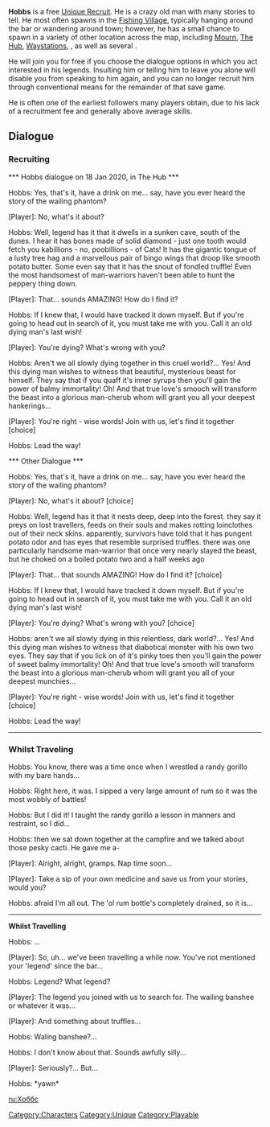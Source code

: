 **Hobbs** is a free [Unique Recruit](Unique_Recruits.md "wikilink"). He is
a crazy old man with many stories to tell. He most often spawns in the
[Fishing Village](Fishing_Village_(Northern_Coast).md "wikilink"),
typically hanging around the bar or wandering around town; however, he
has a small chance to spawn in a variety of other location across the
map, including [Mourn](Mourn.md "wikilink"), [The Hub](The_Hub.md "wikilink"),
[Waystations](Waystation.md "wikilink"), [](World's_End.md), as well as several [](Town_Overrides.md).

He will join you for free if you choose the dialogue options in which
you act interested in his legends. Insulting him or telling him to leave
you alone will disable you from speaking to him again, and you can no
longer recruit him through conventional means for the remainder of that
save game.

He is often one of the earliest followers many players obtain, due to
his lack of a recruitment fee and generally above average skills.

## Dialogue

### Recruiting

\*\*\* Hobbs dialogue on 18 Jan 2020, in The Hub \*\*\*

Hobbs: Yes, that's it, have a drink on me... say, have you ever heard
the story of the wailing phantom?

\[Player\]: No, what's it about?

Hobbs: Well, legend has it that it dwells in a sunken cave, south of the
dunes. I hear it has bones made of solid diamond - just one tooth would
fetch you kabillions - no, poobillions - of Cats! It has the gigantic
tongue of a lusty tree hag and a marvellous pair of bingo wings that
droop like smooth potato butter. Some even say that it has the snout of
fondled truffle! Even the most handsomest of man-warriors haven't been
able to hunt the peppery thing down.

\[Player\]: That... sounds AMAZING! How do I find it?

Hobbs: If I knew that, I would have tracked it down myself. But if
you're going to head out in search of it, you must take me with you.
Call it an old dying man's last wish!

\[Player\]: You're dying? What's wrong with you?

Hobbs: Aren't we all slowly dying together in this cruel world?... Yes!
And this dying man wishes to witness that beautiful, mysterious beast
for himself. They say that if you quaff it's inner syrups then you'll
gain the power of balmy immortality! Oh! And that true love's smooch
will transform the beast into a glorious man-cherub whom will grant you
all your deepest hankerings...

\[Player\]: You're right - wise words! Join with us, let's find it
together \[choice\]

Hobbs: Lead the way!

\*\*\* Other Dialogue \*\*\*

Hobbs: Yes, that's it, have a drink on me... say, have you ever heard
the story of the wailing phantom?

\[Player\]: No, what's it about? \[choice\]

Hobbs: Well, legend has it that it nests deep, deep into the forest.
they say it preys on lost travellers, feeds on their souls and makes
rotting loinclothes out of their neck skins. apparently, survivors have
told that it has pungent potato odor and has eyes that resemble
surprised truffles. there was one particularly handsome man-warrior that
once very nearly slayed the beast, but he choked on a boiled potato two
and a half weeks ago

\[Player\]: That... that sounds AMAZING! How do I find it? \[choice\]

Hobbs: If I knew that, I would have tracked it down myself. But if
you're going to head out in search of it, you must take me with you.
Call it an old dying man's last wish!

\[Player\]: You're dying? What's wrong with you? \[choice\]

Hobbs: aren't we all slowly dying in this relentless, dark world?...
Yes! And this dying man wishes to witness that diabotical monster with
his own two eyes. They say that if you lick on of it's pinky toes then
you'll gain the power of sweet balmy immortality! Oh! And that true
love's smooth will transform the beast into a glorious man-cherub whom
will grant you all of your deepest munchies...

\[Player\]: You're right - wise words! Join with us, let's find it
together \[choice\]

Hobbs: Lead the way!

---

### Whilst Traveling

Hobbs: You know, there was a time once when I wrestled a randy gorillo
with my bare hands...

Hobbs: Right here, it was. I sipped a very large amount of rum so it was
the most wobbly of battles!

Hobbs: But I did it! I taught the randy gorillo a lesson in manners and
restraint, so I did...

Hobbs: then we sat down together at the campfire and we talked about
those pesky cacti. He gave me a-

\[Player\]: Alright, alright, gramps. Nap time soon...

\[Player\]: Take a sip of your own medicine and save us from your
stories, would you?

Hobbs: afraid I'm all out. The 'ol rum bottle's completely drained, so
it is...

---

**Whilst Travelling**

Hobbs: ...

\[Player\]: So, uh... we've been travelling a while now. You've not
mentioned your 'legend' since the bar...

Hobbs: Legend? What legend?

\[Player\]: The legend you joined with us to search for. The wailing
banshee or whatever it was...

\[Player\]: And something about truffles...

Hobbs: Waling banshee?...

Hobbs: I don't know about that. Sounds awfully silly...

\[Player\]: Seriously?... But...

Hobbs: \*yawn\*

[ru:Хоббс](ru:Хоббс "wikilink")

[Category:Characters](Category:Characters "wikilink")
[Category:Unique](Category:Unique "wikilink")
[Category:Playable](Category:Playable "wikilink")